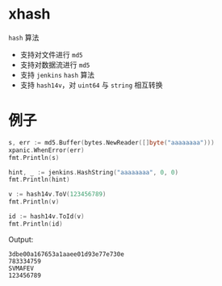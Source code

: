 # xhash

`hash` 算法

- 支持对文件进行 `md5`
- 支持对数据流进行 `md5`
- 支持 `jenkins` `hash` 算法
- 支持 `hash14v`，对 `uint64` 与 `string` 相互转换

# 例子
```go
s, err := md5.Buffer(bytes.NewReader([]byte("aaaaaaaa")))
xpanic.WhenError(err)
fmt.Println(s)

hint, _ := jenkins.HashString("aaaaaaaa", 0, 0)
fmt.Println(hint)

v := hash14v.ToV(123456789)
fmt.Println(v)

id := hash14v.ToId(v)
fmt.Println(id)
```
Output:
```text
3dbe00a167653a1aaee01d93e77e730e
783334759
SVMAFEV
123456789
```